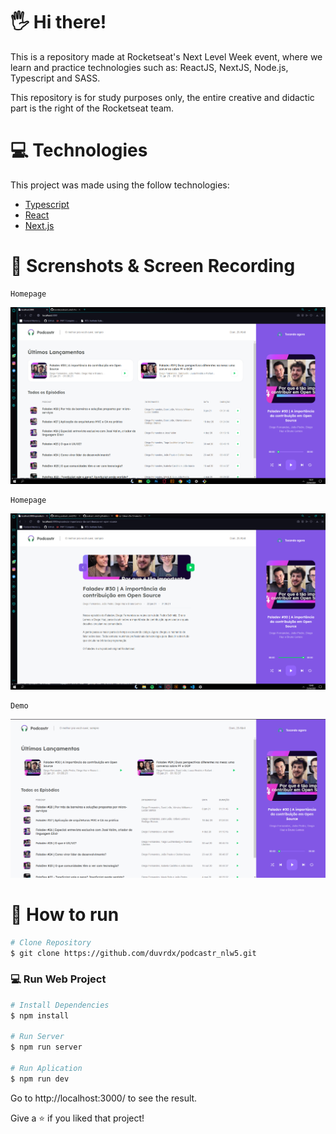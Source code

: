 # 🖐 Hi there!

This is a repository made at Rocketseat's Next Level Week event, where we learn and practice technologies such as: ReactJS, NextJS, Node.js, Typescript and SASS.

This repository is for study purposes only, the entire creative and didactic part is the right of the Rocketseat team.


# :computer: Technologies
This project was made using the follow technologies:

* [Typescript](https://www.typescriptlang.org/)      
* [React](https://reactjs.org/)      
* [Next.js](https://nextjs.org/)      

# 🎥 Screnshots & Screen Recording

```
Homepage
```
<div>
     <img src=".github/screenshots/homepage.png"/>
</div>

```
Homepage
```
<div>
     <img src=".github/screenshots/description.png"/>
</div>

```
Demo
```
<div>
     <img src=".github/gifs/srcreenrecord_1.gif"/>
</div>

# :construction_worker: How to run

```bash
# Clone Repository
$ git clone https://github.com/duvrdx/podcastr_nlw5.git
```

### 💻 Run Web Project

```bash
# Install Dependencies
$ npm install

# Run Server
$ npm run server

# Run Aplication
$ npm run dev
```
Go to http://localhost:3000/ to see the result.


Give a ⭐️ if you liked that project!
